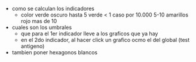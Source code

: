 - como se calculan los indicadores
  - color verde oscuro hasta 5 verde < 1 caso por 10.000 5-10 amarillos rojo mas de 10
- cuales son los umbrales
  - que para el 1er indicador lleve a los graficos que ya hay
  - en el 2do indicador, al hacer click un grafico ocmo el del global (test antigeno)
- tambien poner hexagonos blancos
